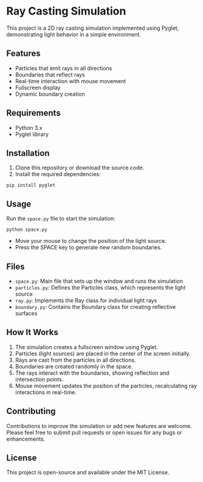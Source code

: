 # Ray Casting Simulation

This project is a 2D ray casting simulation implemented using Pyglet, demonstrating light behavior in a simple environment.

## Features

- Particles that emit rays in all directions
- Boundaries that reflect rays
- Real-time interaction with mouse movement
- Fullscreen display
- Dynamic boundary creation

## Requirements

- Python 3.x
- Pyglet library

## Installation

1. Clone this repository or download the source code.
2. Install the required dependencies:

```
pip install pyglet
```

## Usage

Run the `space.py` file to start the simulation:

```
python space.py
```

- Move your mouse to change the position of the light source.
- Press the SPACE key to generate new random boundaries.

## Files

- `space.py`: Main file that sets up the window and runs the simulation
- `particles.py`: Defines the Particles class, which represents the light source
- `ray.py`: Implements the Ray class for individual light rays
- `boundary.py`: Contains the Boundary class for creating reflective surfaces

## How It Works

1. The simulation creates a fullscreen window using Pyglet.
2. Particles (light sources) are placed in the center of the screen initially.
3. Rays are cast from the particles in all directions.
4. Boundaries are created randomly in the space.
5. The rays interact with the boundaries, showing reflection and intersection points.
6. Mouse movement updates the position of the particles, recalculating ray interactions in real-time.

## Contributing

Contributions to improve the simulation or add new features are welcome. Please feel free to submit pull requests or open issues for any bugs or enhancements.

## License

This project is open-source and available under the MIT License.